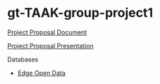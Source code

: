 # gt-TAAK-group-project1

[Project Proposal Document](https://docs.google.com/document/d/1LoP-4n8t47MM8Alf8_9MgfR9wXOitiEc4cgWyH3aJq8/edit?usp=sharing)

[Project Proposal Presentation](https://www.canva.com/design/DAFY_fhts1s/8oWl-UHsY0zsUQkcohVLrA/edit?utm_content=DAFY_fhts1s&utm_campaign=designshare&utm_medium=link2&utm_source=sharebutton)

Databases
* [Edge Open Data](https://data-nces.opendata.arcgis.com/datasets/nces::school-district-composites-sy-2021-22-tl-22/explore?location=33.748310%2C-84.391110%2C11.66)
